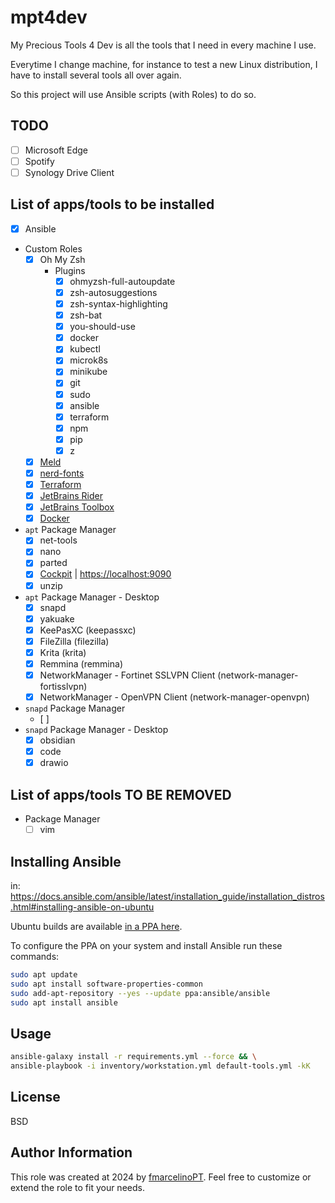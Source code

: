 # mpt4dev

My Precious Tools 4 Dev is all the tools that I need in every machine I use.

Everytime I change machine, for instance to test a new Linux distribution, I have to install several tools all over again.

So this project will use Ansible scripts (with Roles) to do so.

## TODO

- [ ] Microsoft Edge
- [ ] Spotify
- [ ] Synology Drive Client

## List of apps/tools to be installed

- [x] Ansible
- Custom Roles
  - [x] Oh My Zsh
    - Plugins
      - [x] ohmyzsh-full-autoupdate
      - [x] zsh-autosuggestions
      - [x] zsh-syntax-highlighting
      - [x] zsh-bat
      - [x] you-should-use
      - [x] docker
      - [x] kubectl
      - [x] microk8s
      - [x] minikube
      - [x] git
      - [x] sudo
      - [x] ansible
      - [x] terraform
      - [x] npm
      - [x] pip
      - [x] z
  - [x] [Meld](https://meldmerge.org/)
  - [x] [nerd-fonts](https://github.com/fmarcelinoPT/ansible-role-nerd-fonts)
  - [x] [Terraform](https://github.com/fmarcelinoPT/ansible-role-terraform)
  - [x] [JetBrains Rider](https://github.com/fmarcelinoPT/ansible-role-jetbrains-rider)
  - [x] [JetBrains Toolbox](https://github.com/fmarcelinoPT/ansible-role-jetbrains-toolbox)
  - [x] [Docker](https://github.com/fmarcelinoPT/ansible-role-docker)
- `apt` Package Manager
  - [x] net-tools
  - [x] nano
  - [x] parted
  - [x] [Cockpit](https://cockpit-project.org/) | <https://localhost:9090>
  - [x] unzip
- `apt` Package Manager - Desktop
  - [x] snapd
  - [x] yakuake
  - [x] KeePasXC (keepassxc)
  - [x] FileZilla (filezilla)
  - [x] Krita (krita)
  - [x] Remmina (remmina)
  - [x] NetworkManager - Fortinet SSLVPN Client (network-manager-fortisslvpn)
  - [x] NetworkManager - OpenVPN Client (network-manager-openvpn)
- `snapd` Package Manager
  - [ ]
- `snapd` Package Manager - Desktop
  - [x] obsidian
  - [x] code
  - [x] drawio

## List of apps/tools TO BE REMOVED

- Package Manager
  - [ ] vim

## Installing Ansible

in: <https://docs.ansible.com/ansible/latest/installation_guide/installation_distros.html#installing-ansible-on-ubuntu>

Ubuntu builds are available [in a PPA here](https://launchpad.net/~ansible/+archive/ubuntu/ansible).

To configure the PPA on your system and install Ansible run these commands:

```bash
sudo apt update
sudo apt install software-properties-common
sudo add-apt-repository --yes --update ppa:ansible/ansible
sudo apt install ansible
```

## Usage

```bash
ansible-galaxy install -r requirements.yml --force && \
ansible-playbook -i inventory/workstation.yml default-tools.yml -kK
```

## License

BSD

## Author Information

This role was created at 2024 by [fmarcelinoPT](https://github.com/fmarcelinoPT). Feel free to customize or extend the role to fit your needs.
